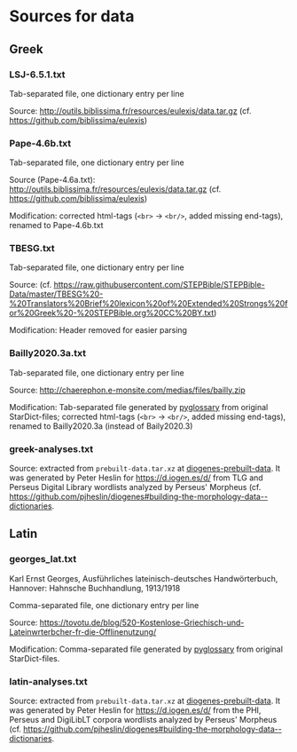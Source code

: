 # Sources for data

## Greek

### LSJ-6.5.1.txt

Tab-separated file, one dictionary entry per line

Source: <http://outils.biblissima.fr/resources/eulexis/data.tar.gz> (cf. <https://github.com/biblissima/eulexis>)

### Pape-4.6b.txt

Tab-separated file, one dictionary entry per line

Source (Pape-4.6a.txt): <http://outils.biblissima.fr/resources/eulexis/data.tar.gz> (cf. <https://github.com/biblissima/eulexis>)

Modification: corrected html-tags (`<br>`  -> `<br/>`, added missing end-tags), renamed to Pape-4.6b.txt

### TBESG.txt

Tab-separated file, one dictionary entry per line

Source: (cf. <https://raw.githubusercontent.com/STEPBible/STEPBible-Data/master/TBESG%20-%20Translators%20Brief%20lexicon%20of%20Extended%20Strongs%20for%20Greek%20-%20STEPBible.org%20CC%20BY.txt>) 

Modification: Header removed for easier parsing

### Bailly2020.3a.txt

Tab-separated file, one dictionary entry per line

Source: <http://chaerephon.e-monsite.com/medias/files/bailly.zip>

Modification: Tab-separated file generated by [pyglossary](https://github.com/ilius/pyglossary) from original StarDict-files; corrected html-tags (`<br>`  -> `<br/>`, added missing end-tags), renamed to Bailly2020.3a (instead of Baily2020.3)

### greek-analyses.txt

Source: extracted from `prebuilt-data.tar.xz`  at [diogenes-prebuilt-data](https://github.com/pjheslin/diogenes-prebuilt-data). It was generated by Peter Heslin for <https://d.iogen.es/d/> from TLG and Perseus Digital Library wordlists analyzed by Perseus' Morpheus (cf. <https://github.com/pjheslin/diogenes#building-the-morphology-data--dictionaries>.

## Latin

### georges_lat.txt

Karl Ernst Georges, Ausführliches lateinisch-deutsches Handwörterbuch, Hannover: Hahnsche Buchhandlung, 1913/1918

Comma-separated file, one dictionary entry per line

Source: <https://tovotu.de/blog/520-Kostenlose-Griechisch-und-Lateinwrterbcher-fr-die-Offlinenutzung/>

Modification: Comma-separated file generated by [pyglossary](https://github.com/ilius/pyglossary) from original StarDict-files. 

### latin-analyses.txt

Source: extracted from `prebuilt-data.tar.xz`  at [diogenes-prebuilt-data](https://github.com/pjheslin/diogenes-prebuilt-data). It was generated by Peter Heslin for <https://d.iogen.es/d/> from the PHI, Perseus and DigiLibLT corpora wordlists analyzed by Perseus' Morpheus (cf. <https://github.com/pjheslin/diogenes#building-the-morphology-data--dictionaries>.

